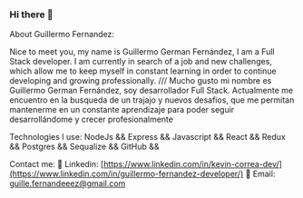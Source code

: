 ### Hi there 👋

About Guillermo Fernandez:

Nice to meet you, my name is Guillermo German Fernández, I am a Full Stack developer. I am currently in search of a job and new challenges, which allow me to keep myself in constant learning in order to continue developing and growing professionally. 
///
Mucho gusto mi nombre es Guillermo German Fernández, soy desarrollador Full Stack. Actualmente me encuentro en la busqueda de un trajajo y nuevos desafios, que me permitan mantenerme en un  constante aprendizaje para poder seguir desarrollándome y crecer profesionalmente

Technologies I use:
NodeJs &&
Express &&
Javascript &&
React &&
Redux &&
Postgres &&
Sequalize &&
GitHub && 


Contact me:
💾 Linkedin: [https://www.linkedin.com/in/kevin-correa-dev/](https://www.linkedin.com/in/guillermo-fernandez-developer/)
💾 Email: guille.fernandeeez@gmail.com



